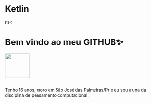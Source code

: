 <div display="inline-block">
<h1 aling="left"> Ketlin</h1>h1<
<h1 aling="left"> Bem vindo ao meu <b>GITHUB</b>✨ </h1>

<img src="https://cdn.jsdelivr.net/gh/devicons/devicon/icons/facebook/facebook-original.svg"  width="80px" />


 </br>
 </br>

 Tenho 16 anos, moro em São José das Palmeiras/Pr e eu sou aluna da disciplina de pensamento 
 computacional.
 
 
